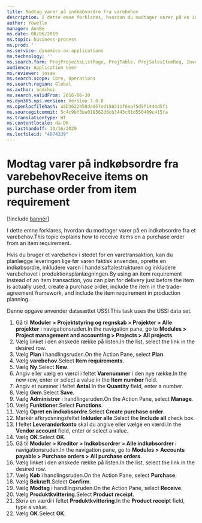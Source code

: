 ```yaml
---
title: Modtag varer på indkøbsordre fra varebehov
description: I dette emne forklares, hvordan du modtager varer på en indkøbsordre fra et varebehov.
author: Yowelle
manager: AnnBe
ms.date: 08/06/2019
ms.topic: business-process
ms.prod: ''
ms.service: dynamics-ax-applications
ms.technology: ''
ms.search.form: ProjProjectsListPage, ProjTable, ProjSalesItemReq, InventItemIdLookupSimple, PurchCreateFromSalesOrder, VendAccountItemLookup, PurchTable, PurchEditLines
audience: Application User
ms.reviewer: josaw
ms.search.scope: Core, Operations
ms.search.region: Global
ms.author: andchoi
ms.search.validFrom: 2016-06-30
ms.dyn365.ops.version: Version 7.0.0
ms.openlocfilehash: a5b3622458da957ed150311f6ea75d5f1444d5f1
ms.sourcegitcommit: 5c4c9bf3ba018562d6cb3443c01d550489c415fa
ms.translationtype: HT
ms.contentlocale: da-DK
ms.lasthandoff: 10/16/2020
ms.locfileid: "4074339"
---
```

# <a name="receive-items-on-purchase-order-from-item-requirement"></a><span data-ttu-id="5ee1d-103">Modtag varer på indkøbsordre fra varebehov</span><span class="sxs-lookup"><span data-stu-id="5ee1d-103">Receive items on purchase order from item requirement</span></span>

[!include [banner](../../includes/banner.md)]

<span data-ttu-id="5ee1d-104">I dette emne forklares, hvordan du modtager varer på en indkøbsordre fra et varebehov.</span><span class="sxs-lookup"><span data-stu-id="5ee1d-104">This topic explains how to receive items on a purchase order from an item requirement.</span></span>

<span data-ttu-id="5ee1d-105">Hvis du bruger et varebehov i stedet for en varetransaktion, kan du planlægge leveringen lige før varen faktisk anvendes, oprette en indkøbsordre, inkludere varen i handelsaftalestrukturen og inkludere varebehovet i produktionsplanlægningen.</span><span class="sxs-lookup"><span data-stu-id="5ee1d-105">By using an item requirement instead of an item transaction, you can plan for delivery just before the item is actually used, create a purchase order, include the item in the trade-agreement framework, and include the item requirement in production planning.</span></span> 

<span data-ttu-id="5ee1d-106">Denne opgave anvender datasættet USSI.</span><span class="sxs-lookup"><span data-stu-id="5ee1d-106">This task uses the USSI data set.</span></span>

1. <span data-ttu-id="5ee1d-107">Gå til **Moduler > Projektstyring og regnskab > Projekter > Alle projekter** i navigationsruden.</span><span class="sxs-lookup"><span data-stu-id="5ee1d-107">In the navigation pane, go to **Modules > Project management and accounting > Projects > All projects**.</span></span>
2. <span data-ttu-id="5ee1d-108">Vælg linket i den ønskede række på listen.</span><span class="sxs-lookup"><span data-stu-id="5ee1d-108">In the list, select the link in the desired row.</span></span>
3. <span data-ttu-id="5ee1d-109">Vælg **Plan** i handlingsruden.</span><span class="sxs-lookup"><span data-stu-id="5ee1d-109">On the Action Pane, select **Plan**.</span></span>
4. <span data-ttu-id="5ee1d-110">Vælg **varebehov**.</span><span class="sxs-lookup"><span data-stu-id="5ee1d-110">Select **Item requirements**.</span></span>
5. <span data-ttu-id="5ee1d-111">Vælg **Ny**.</span><span class="sxs-lookup"><span data-stu-id="5ee1d-111">Select **New**.</span></span>
6. <span data-ttu-id="5ee1d-112">Angiv eller vælg en værdi i feltet **Varenummer** i den nye række.</span><span class="sxs-lookup"><span data-stu-id="5ee1d-112">In the new row, enter or select a value in the **Item number** field.</span></span>
7. <span data-ttu-id="5ee1d-113">Angiv et nummer i feltet **Antal**.</span><span class="sxs-lookup"><span data-stu-id="5ee1d-113">In the **Quantity** field, enter a number.</span></span>
8. <span data-ttu-id="5ee1d-114">Vælg **Gem**.</span><span class="sxs-lookup"><span data-stu-id="5ee1d-114">Select **Save**.</span></span>
9. <span data-ttu-id="5ee1d-115">Vælg **Administrer** i handlingsruden.</span><span class="sxs-lookup"><span data-stu-id="5ee1d-115">On the Action Pane, select **Manage**.</span></span>
10. <span data-ttu-id="5ee1d-116">Vælg **Funktioner**.</span><span class="sxs-lookup"><span data-stu-id="5ee1d-116">Select **Functions**.</span></span>
11. <span data-ttu-id="5ee1d-117">Vælg **Opret en indkøbsordre**.</span><span class="sxs-lookup"><span data-stu-id="5ee1d-117">Select **Create purchase order**.</span></span>
12. <span data-ttu-id="5ee1d-118">Markér afkrydsningsfeltet **Inkluder alle**.</span><span class="sxs-lookup"><span data-stu-id="5ee1d-118">Select the **Include all** check box.</span></span>
13. <span data-ttu-id="5ee1d-119">I feltet **Leverandørkonto** skal du angive eller vælge en værdi.</span><span class="sxs-lookup"><span data-stu-id="5ee1d-119">In the **Vendor account** field, enter or select a value.</span></span>
14. <span data-ttu-id="5ee1d-120">Vælg **OK**.</span><span class="sxs-lookup"><span data-stu-id="5ee1d-120">Select **OK**.</span></span>
15. <span data-ttu-id="5ee1d-121">Gå til **Moduler > Kreditor > Indkøbsordrer > Alle indkøbsordrer** i navigationsruden.</span><span class="sxs-lookup"><span data-stu-id="5ee1d-121">In the navigation pane, go to **Modules > Accounts payable > Purchase orders > All purchase orders**.</span></span>
16. <span data-ttu-id="5ee1d-122">Vælg linket i den ønskede række på listen.</span><span class="sxs-lookup"><span data-stu-id="5ee1d-122">In the list, select the link in the desired row.</span></span>
17. <span data-ttu-id="5ee1d-123">Vælg **Køb** i handlingsruden.</span><span class="sxs-lookup"><span data-stu-id="5ee1d-123">On the Action Pane, select **Purchase**.</span></span>
18. <span data-ttu-id="5ee1d-124">Vælg **Bekræft**.</span><span class="sxs-lookup"><span data-stu-id="5ee1d-124">Select **Confirm**.</span></span>
19. <span data-ttu-id="5ee1d-125">Vælg **Modtag** i handlingsruden.</span><span class="sxs-lookup"><span data-stu-id="5ee1d-125">On the Action Pane, select **Receive**.</span></span>
20. <span data-ttu-id="5ee1d-126">Vælg **Produktkvittering**.</span><span class="sxs-lookup"><span data-stu-id="5ee1d-126">Select **Product receipt**.</span></span>
21. <span data-ttu-id="5ee1d-127">Skriv en værdi i feltet **Produktkvittering**.</span><span class="sxs-lookup"><span data-stu-id="5ee1d-127">In the **Product receipt** field, type a value.</span></span>
22. <span data-ttu-id="5ee1d-128">Vælg **OK**.</span><span class="sxs-lookup"><span data-stu-id="5ee1d-128">Select **OK**.</span></span>

